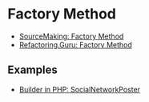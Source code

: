 # Factory Method

- [SourceMaking: Factory Method](https://sourcemaking.com/design_patterns/factory_method)
- [Refactoring.Guru: Factory Method](https://refactoring.guru/design-patterns/factory-method)

## Examples

* [Builder in PHP: SocialNetworkPoster](Php/SocialNetworkPoster)